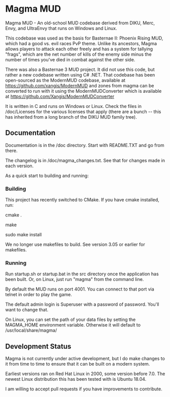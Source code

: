 # Magma MUD

Magma MUD - An old-school MUD codebase derived from DIKU, Merc, Envy, and
UltraEnvy that runs on Windows and Linux.

This codebase was used as the basis for Basternae II: Phoenix Rising MUD, which had
a good vs. evil races PvP theme. Unlike its ancestors, Magma allows players to
attack each other freely and has a system for tallying "frags", which are the
net number of kills of the enemy side minus the number of times you've died in
combat against the other side.

There was also a Basternae 3 MUD project. It did not use this code, but rather a
new codebase written using C# .NET. That codebase has been open-sourced as the
ModernMUD codebase, available at https://github.com/xangis/ModernMUD and zones from
magma can be converted to run with it using the ModernMUDConverter which is
available at https://github.com/Xangis/ModernMUDConverter

It is written in C and runs on Windows or Linux.  Check the files in 
/doc/Licenses for the various licenses that apply (there are a bunch -- this 
has inherited from a long branch of the DIKU MUD family tree).

## Documentation

Documentation is in the /doc directory. Start with README.TXT and go from there.

The changelog is in /doc/magma_changes.txt. See that for changes made in each
version.

As a quick start to building and running:

### Building

This project has recently switched to CMake. If you have cmake installed, run:

cmake .

make

sudo make install

We no longer use makefiles to build. See version 3.05 or earlier for makefiles.

### Running

Run startup.sh or startup.bat in the src directory once the application has been 
built. Or, on Linux, just run "magma" from the command line.

By default the MUD runs on port 4001. You can connect to that port via telnet in
order to play the game.

The default admin login is Superuser with a password of password. You'll want to
change that.

On Linux, you can set the path of your data files by setting the MAGMA_HOME
environment variable. Otherwise it will default to /usr/local/share/magma/

## Development Status

Magma is not currently under active development, but I do make changes to it from
time to time to ensure that it can be built on a modern system.

Earliest versions ran on Red Hat Linux in 2000, some version before 7.0. The newest
Linux distribution this has been tested with is Ubuntu 18.04.

I am willing to accept pull requests if you have improvements to contribute.
